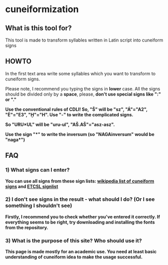# cuneiformization
## What is this tool for?
This tool is made to transform syllables written in Latin script into cuneiform signs

## HOWTO
In the first text area write some syllables which you want to transform to cuneiform signs.

Please note, I recommend you typing the signs in <b>lower</b> case. All the signs should be divided only by a <b>space</b>, please, <b>don't use special signs like ":" or "."
  
Use the conventional rules of CDLI! So, "Š" will be "sz", "Á"="A2", "È"="E3", "Ḫ"="H". Use "-" to write the complicated signs.

So "URU×UL" will be "uru-ul", "AŠ.AŠ"="asz-asz".
  
Use the sign "\*" to write the inversum (so "NAGAinversum" would be "naga\*")

## FAQ
### 1) What signs can I enter?
You can use all signs from these sign lists: <a href="http://en.wikipedia.org/wiki/List_of_cuneiform_signs" rel="nofollow">wikipedia list of cuneiform signs</a> and <a href="http://etcsl.orinst.ox.ac.uk/edition2/signlist.php" rel="nofollow">ETCSL signlist</a></i>

### 2) I don't see signs in the result - what should I do? (Or I see something I shouldn't see)
Firstly, I recommend you to check whether you've entered it correctly. If everything seems to be right, try downloading and installing the fonts from the repository.

### 3) What is the purpose of this site? Who should use it?
This page is made mostly for an academic use. You need at least basic understanding of cuneiform idea to make the usage successful.
